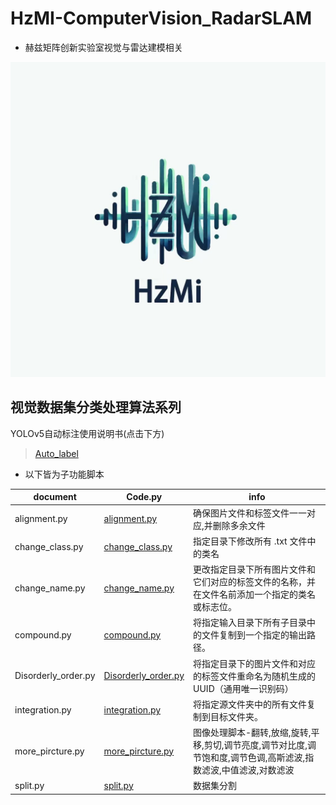 # HzMI-ComputerVision_RadarSLAM
- 赫兹矩阵创新实验室视觉与雷达建模相关

![alt text](<HzMI logo.jpg>)

## 视觉数据集分类处理算法系列
YOLOv5自动标注使用说明书(点击下方)
>[Auto_label](Auto_label/Auto_labelimg.md)
- 以下皆为子功能脚本

|document                        |Code.py                                                        |info                                                                           |
|--------------------------------|---------------------------------------------------------------|---------------------------------------------------------------------------------|
|alignment.py                    |[alignment.py](Auto_label/alignment.py)                        |确保图片文件和标签文件一一对应,并删除多余文件                                          |                                               
|change_class.py                |[change_class.py](Auto_label/change_class.py )                  |指定目录下修改所有 .txt 文件中的类名                                                   |                                    
|change_name.py                  |[change_name.py](Auto_label/change_name.py)                    |更改指定目录下所有图片文件和它们对应的标签文件的名称，并在文件名前添加一个指定的类名或标志位。  |                                    
|compound.py                     |[compound.py](Auto_label/compound.py)                          |将指定输入目录下所有子目录中的文件复制到一个指定的输出路径。                               |                                    
|Disorderly_order.py             |[Disorderly_order.py](Disorderly_order.py)                     |将指定目录下的图片文件和对应的标签文件重命名为随机生成的UUID（通用唯一识别码）               |                                    
|integration.py                  |[integration.py](Auto_label/integration.py)                    |将指定源文件夹中的所有文件复制到目标文件夹。                                              |
|more_pircture.py                |[more_pircture.py](Auto_label/more_pircture.py)                |图像处理脚本-翻转,放缩,旋转,平移,剪切,调节亮度,调节对比度,调节饱和度,调节色调,高斯滤波,指数滤波,中值滤波,对数滤波 |                                 
|split.py                        |[split.py](Auto_label/split.py)                                |数据集分割                                                                              |

